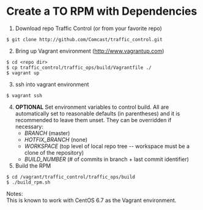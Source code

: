 # Create a TO RPM with Dependencies

1. Download repo Traffic Control (or from your favorite repo)
```
$ git clone http://github.com/Comcast/traffic_control.git
```
2. Bring up Vagrant environment (http://www.vagrantup.com)
```
$ cd <repo dir>
$ cp traffic_control/traffic_ops/build/Vagrantfile ./
$ vagrant up
```
3. ssh into vagrant environment
```
$ vagrant ssh
```
4. **OPTIONAL** Set environment variables to control build.  All are
   automatically set to reasonable defaults (in parentheses) and it is
   recommended to leave them unset.   They can be overridden if necessary:
   - *BRANCH* (master)
   - *HOTFIX\_BRANCH* (none)
   - *WORKSPACE* (top level of local repo tree -- workspace must be a clone of the repository)
   - *BUILD\_NUMBER* (# of commits in branch + last commit identifier)
5. Build the RPM
```
$ cd /vagrant/traffic_control/traffic_ops/build
$ ./build_rpm.sh
```
Notes:  
This is known to work with CentOS 6.7 as the Vagrant environment.
